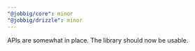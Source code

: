 ```yaml
---
"@jobbig/core": minor
"@jobbig/drizzle": minor
---
```


APIs are somewhat in place. The library should now be usable.
